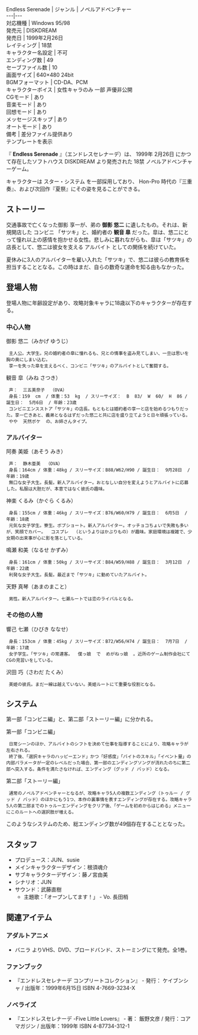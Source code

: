 Endless Serenade  |  ジャンル  |  ノベルアドベンチャー   
---|---  
対応機種  |  Windows 95/98   
発売元  |  DISKDREAM   
発売日  |  1999年2月26日   
レイティング  |  18禁   
キャラクター名設定  |  不可   
エンディング数  |  49   
セーブファイル数  |  10   
画面サイズ  |  640×480 24bit   
BGMフォーマット  |  CD-DA、PCM   
キャラクターボイス  |  女性キャラのみ 一部 声優非公開   
CGモード  |  あり   
音楽モード  |  あり   
回想モード  |  あり   
メッセージスキップ  |  あり   
オートモード  |  あり   
備考  |  差分ファイル提供あり   
テンプレートを表示  
  
『 **Endless Serenade** 』（エンドレスセレナーデ）は、  1999年  2月26日  にかつて存在したソフトハウス
DISKDREAM  より発売された  18禁  ノベルアドベンチャーゲーム。

キャラクターは  スター・システム  を一部採用しており、  Hon-Pro  時代の『三重奏』、および次回作『夏祭』にその姿を見ることができる。

##  ストーリー  

交通事故で亡くなった御影 享一が、弟の **御影 悠二** に遺したもの。それは、新規開店した  コンビニ  「サツキ」と、婚約者の **観音 皐**
だった。皐は、悠二にとって憧れ以上の感情を抱かせる女性。悲しみに暮れながらも、皐は「サツキ」の店長として、悠二は彼女を支える  アルバイト
としての関係を続けていた。

夏休みに3人のアルバイターを雇い入れた「サツキ」で、悠二は彼らの教育係を担当することとなる。この時はまだ、自らの数奇な運命を知る由もなかった。

##  登場人物  

登場人物に年齢設定があり、攻略対象キャラに18歳以下のキャラクターが存在する。

###  中心人物  

御影 悠二（みかげ ゆうじ）

     主人公。大学生。兄の婚約者の皐に憧れるも、兄との情事を盗み見てしまい、一旦は思いを胸の奥にしまい込む。 
     享一を失った皐を支えるべく、コンビニ「サツキ」のアルバイトとして奮闘する。 
観音 皐（みね さつき）

     声：  三五美奈子  （OVA） 
     身長：159  cm  / 体重：53  kg  / スリーサイズ：  B  83/  W  60/  H  86 / 誕生日：  5月6日  / 年齢：23歳   
     コンビニエンスストア「サツキ」の店長。もともとは婚約者の享一と店を始めるつもりだった。享一亡きあと、義弟となるはずだった悠二と共に店を盛り立てようと日々頑張っている。 
     やや  天然ボケ  の、お姉さんタイプ。 

###  アルバイター  

阿奏 美姫（あそう みき）

     声：  静木亜美  （OVA） 
     身長：164cm / 体重：48kg / スリーサイズ：B88/W62/H90 / 誕生日：  9月28日  / 年齢：19歳   
     無口な女子大生。長髪。新人アルバイター。おとなしい自分を変えようとアルバイトに応募した。私服は大胆だが、本意ではなく彼氏の趣味。 
神楽 くるみ（かぐら くるみ）

     身長：155cm / 体重：46kg / スリーサイズ：B76/W60/H79 / 誕生日：  6月5日  / 年齢：18歳   
     元気な女子学生。寮生。ボブショート。新人アルバイター。オッチョコちょいで失敗も多いが、笑顔でカバー。  コスプレ  （というよりはかぶりもの）が趣味。家庭環境は複雑で、少女期の出来事が心に影を落としている。 
鳴瀬 和美（なるせ かずみ）

     身長：161cm / 体重：50kg / スリーサイズ：B84/W59/H88 / 誕生日：  3月12日  / 年齢：22歳   
     利発な女子大生。長髪。最近まで「サツキ」に勤めていたアルバイト。 
天野 真琴（あまのまこと）

     男性。新人アルバイター。七瀬ルートでは恋のライバルとなる。 

###  その他の人物  

響己 七瀬（ひびき ななせ）

     身長：153cm / 体重：45kg / スリーサイズ：B72/W56/H74 / 誕生日：  7月7日  / 年齢：17歳   
     女子学生。「サツキ」の常連客。  僕っ娘  で  めがねっ娘  。近所のゲーム制作会社にてCGの見習いをしている。 
沢田 巧（さわだ たくみ）

     美姫の彼氏。まだ一線は越えていない。美姫ルートにて重要な役割となる。 

##  システム  

第一部「コンビニ編」と、第二部「ストーリー編」に分かれる。

第一部「コンビニ編」

     日常シーンのほか、アルバイトのシフトを決めて仕事を指導することにより、攻略キャラが左右される。 
     終了後、「選択キャラのハッピーエンド」かつ「好感度」「バイトのスキル」「イベント量」の内部パラメータが一定のレベルだった場合、第一部のエンディングソングが流れたのちに第二部へ突入する。条件を満たさなければ、エンディング（グッド / バッド）となる。 
第二部「ストーリー編」

     通常のノベルアドベンチャーとなるが、攻略キャラ5人の複数エンディング（トゥルー / グッド / バッド）のほかにもう1つ、本作の裏事情を表すエンディングが存在する。攻略キャラ5人の第二部までのトゥルーエンディングをクリア後、「ゲームを初めからはじめる」メニューにこのルートへの選択肢が増える。 

このようなシステムのため、総エンディング数が49個存在することとなった。

##  スタッフ  

  * プロデュース：JUN、susie 
  * メインキャラクターデザイン：根須魂介 
  * サブキャラクターデザイン：藤ノ宮由美 
  * シナリオ：JUN 
  * サウンド：武藤直樹 
    * 主題歌：「オープンしてます！」 - Vo.  長田梢 

##  関連アイテム  

###  アダルトアニメ  

  * バニラ  よりVHS、DVD、ブロードバンド、ストーミングにて発売。全1巻。 

###  ファンブック  

  * 『エンドレスセレナーデ コンプリートコレクション』 - 発行：  ケイブンシャ  / 出版年：1999年6月15日  ISBN 4-7669-3234-X 

###  ノベライズ  

  * 『エンドレスセレナーデ -Five Little Lovers』 - 著：  飯野文彦  / 発行：コアマガジン / 出版年：1999年  ISBN 4-87734-312-1 

